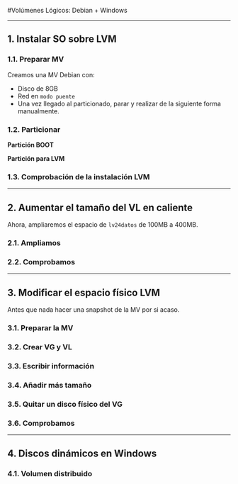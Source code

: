 
#Volúmenes Lógicos: Debian + Windows

---

## 1. Instalar SO sobre LVM

### 1.1. Preparar MV

Creamos una MV Debian con:
* Disco de 8GB
* Red en `modo puente`
* Una vez llegado al particionado, parar y realizar de la siguiente forma manualmente.

### 1.2. Particionar

**Partición BOOT**


**Partición para LVM**

### 1.3. Comprobación de la instalación LVM



---

## 2. Aumentar el tamaño del VL en caliente

Ahora, ampliaremos el espacio de `lv24datos` de 100MB a 400MB.

### 2.1. Ampliamos



### 2.2. Comprobamos



---

## 3. Modificar el espacio físico LVM

Antes que nada hacer una snapshot de la MV por si acaso.

### 3.1. Preparar la MV



### 3.2. Crear VG y VL



### 3.3. Escribir información



### 3.4. Añadir más tamaño



### 3.5. Quitar un disco físico del VG



### 3.6. Comprobamos



---

## 4. Discos dinámicos en Windows


### 4.1. Volumen distribuido
